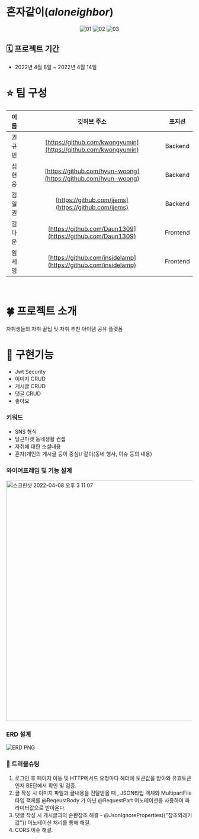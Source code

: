 # **혼자같이(*aloneighbor*)**

 <div align=center>
  
![01](https://user-images.githubusercontent.com/98807506/172003058-73f2b9c1-7f0f-4f3c-9005-8e831c6c395f.png)
![02](https://user-images.githubusercontent.com/98807506/172003064-057762af-b346-40bc-97bb-fca435fd84a5.png)
![03](https://user-images.githubusercontent.com/98807506/172003067-181e386c-79f1-40aa-acc4-322f17bf1e6c.png)

</div>


## 🗓 프로젝트 기간
- 2022년 4월 8일 ~ 2022년 4월 14일


# ⭐️ 팀 구성
| 이름     | 깃허브 주소                                                | 포지션     |
|:--------:|:----------------------------------------------------------:|:-----------:|
| 권규민 | [https://github.com/kwongyumin](https://github.com/kwongyumin)                     | Backend     |
| 심현웅   | [https://github.com/hyun-woong](https://github.com/hyun-woong)                     | Backend     |
| 김일권   | [https://github.com/jjems](https://github.com/jjems) | Backend     |
| 김다운   | [https://github.com/Daun1309](https://github.com/Daun1309)                     | Frontend |
| 임세영   | [https://github.com/insidelamp](https://github.com/insidelamp)                     | Frontend |

<br>

# 🍀 프로젝트 소개
자취생들의 자취 꿀팁 및 자취 추천 아이템 공유 플랫폼

# 📎 구현기능
- Jwt Security
- 이미지 CRUD
- 게시글 CRUD
- 댓글 CRUD
- 좋아요


### 키워드

- SNS 형식
- 당근마켓 동네생활 컨셉
- 자취에 대한 소셜내용
- 혼자(개인의 게시글 등이 중심)/ 같이(동네 행사, 이슈 등의 내용)


### 와이어프레임 및 기능 설계
<img width="650" alt="스크린샷 2022-04-08 오후 3 11 07" src="https://user-images.githubusercontent.com/93507721/163360095-c4ef363b-9065-4041-8340-dbcdfeed6aef.png">

### ERD 설계

![ERD PNG](https://user-images.githubusercontent.com/93507721/163360020-61f95868-3685-4778-b444-bed6ae59cf75.png)


### 🎯 트러블슈팅
1. 로그인 후 페이지 이동 및 HTTP메서드 요청마다 헤더에 토큰값을 받아와 유효토큰인지 BE단에서 확인 및 검증.
2. 글 작성 시 이미지 파일과 글내용을 전달받올 때 ,  JSON타입 객체와  MultipartFile 타입 객체를 
@ReqeustBody 가 아닌 @RequestPart 어노테이션을 사용하여 파라미터값으로 받아온다.
3. 댓글 작성 시 게시글과의 순환참조 해결 - @JsonIgnoreProperties({"참조외래키값"}) 어노테이션 처리를 통해 해결.
4. CORS 이슈 해결.
